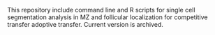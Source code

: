 This repository include command line and R scripts for single cell segmentation analysis in MZ and follicular localization for competitive transfer adoptive transfer. Current version is archived.
